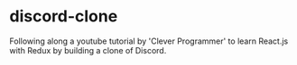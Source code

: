 # discord-clone
Following along a youtube tutorial by 'Clever Programmer' to learn React.js with Redux by building a clone of Discord.
